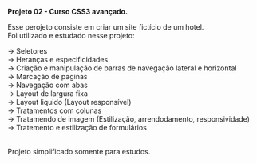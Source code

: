 <strong>Projeto 02 - Curso CSS3 avançado.</strong> 

Esse perojeto consiste em criar um site fictício de um hotel.
<br/>
Foi utilizado e estudado nesse projeto:
<br/>
<p>
  -> Seletores <br/>
  -> Heranças e especificidades <br/>
  -> Criação e manipulação de barras de navegação lateral e horizontal <br/>
  -> Marcação de paginas <br/>
  -> Navegação com abas <br/>
  -> Layout de largura fixa <br/>
  -> Layout liquido (Layout responsível) <br/>
  -> Tratamentos com colunas <br/>
  -> Tratamendo de imagem (Estilização, arrendodamento, responsividade) <br/>
  -> Tratemento e estilização de formulários <br/>
</p>
<br/>
Projeto simplificado somente para estudos.
